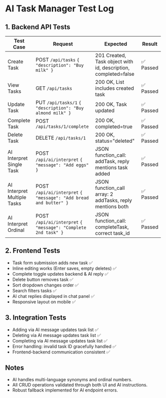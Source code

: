 # AI Task Manager Test Log

## 1. Backend API Tests

| Test Case | Request | Expected | Result |
| --------- | ------- | -------- | ------ |
| Create Task | POST `/api/tasks` `{ "description": "Buy milk" }` | 201 Created, Task object with id, description, completed=false | ✅ Passed |
| View Tasks | GET `/api/tasks` | 200 OK, List includes created task | ✅ Passed |
| Update Task | PUT `/api/tasks/1` `{ "description": "Buy almond milk" }` | 200 OK, Task updated | ✅ Passed |
| Complete Task | POST `/api/tasks/1/complete` | 200 OK, completed=true | ✅ Passed |
| Delete Task | DELETE `/api/tasks/1` | 200 OK, status="deleted" | ✅ Passed |
| AI Interpret Single Task | POST `/api/ai/interpret` `{ "message": "Add eggs" }` | JSON function_call: addTask, reply mentions task added | ✅ Passed |
| AI Interpret Multiple Tasks | POST `/api/ai/interpret` `{ "message": "Add bread and butter" }` | JSON function_call array: 2 addTasks, reply mentions both | ✅ Passed |
| AI Interpret Ordinal | POST `/api/ai/interpret` `{ "message": "Complete 2nd task" }` | JSON function_call: completeTask, correct task_id | ✅ Passed |

## 2. Frontend Tests

- Task form submission adds new task ✅
- Inline editing works (Enter saves, empty deletes) ✅
- Complete toggle updates backend & AI reply ✅
- Delete button removes task ✅
- Sort dropdown changes order ✅
- Search filters tasks ✅
- AI chat replies displayed in chat panel ✅
- Responsive layout on mobile ✅

## 3. Integration Tests

- Adding via AI message updates task list ✅
- Deleting via AI message updates task list ✅
- Completing via AI message updates task list ✅
- Error handling: invalid task ID gracefully handled ✅
- Frontend-backend communication consistent ✅

## Notes

- AI handles multi-language synonyms and ordinal numbers.  
- All CRUD operations validated through both UI and AI instructions.  
- Robust fallback implemented for AI endpoint errors.  
